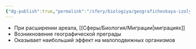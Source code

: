 ```yaml
---
{"dg-publish":true,"permalink":"/sfery/biologiya/geograficheskaya-izolyacziya/","tags":["Эволюция"]}
---
```


- При расширении ареала, [[Сферы/Биология/Миграции\|миграциях]]
- Возникновение географической преграды 
- Оказывает наибольший эффект на малоподвижных организмов